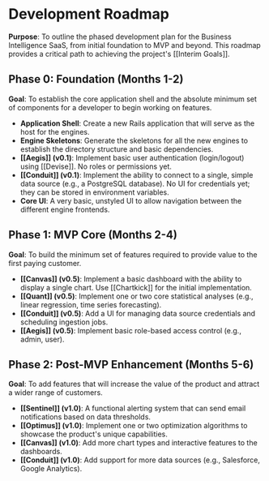 # Development Roadmap

**Purpose**: To outline the phased development plan for the Business Intelligence SaaS, from initial foundation to MVP and beyond. This roadmap provides a critical path to achieving the project's [[Interim Goals]].

## Phase 0: Foundation (Months 1-2)

**Goal**: To establish the core application shell and the absolute minimum set of components for a developer to begin working on features.

- **Application Shell**: Create a new Rails application that will serve as the host for the engines.
- **Engine Skeletons**: Generate the skeletons for all the new engines to establish the directory structure and basic dependencies.
- **[[Aegis]] (v0.1)**: Implement basic user authentication (login/logout) using [[Devise]]. No roles or permissions yet.
- **[[Conduit]] (v0.1)**: Implement the ability to connect to a single, simple data source (e.g., a PostgreSQL database). No UI for credentials yet; they can be stored in environment variables.
- **Core UI**: A very basic, unstyled UI to allow navigation between the different engine frontends.

## Phase 1: MVP Core (Months 2-4)

**Goal**: To build the minimum set of features required to provide value to the first paying customer.

- **[[Canvas]] (v0.5)**: Implement a basic dashboard with the ability to display a single chart. Use [[Chartkick]] for the initial implementation.
- **[[Quant]] (v0.5)**: Implement one or two core statistical analyses (e.g., linear regression, time series forecasting).
- **[[Conduit]] (v0.5)**: Add a UI for managing data source credentials and scheduling ingestion jobs.
- **[[Aegis]] (v0.5)**: Implement basic role-based access control (e.g., admin, user).

## Phase 2: Post-MVP Enhancement (Months 5-6)

**Goal**: To add features that will increase the value of the product and attract a wider range of customers.

- **[[Sentinel]] (v1.0)**: A functional alerting system that can send email notifications based on data thresholds.
- **[[Optimus]] (v1.0)**: Implement one or two optimization algorithms to showcase the product's unique capabilities.
- **[[Canvas]] (v1.0)**: Add more chart types and interactive features to the dashboards.
- **[[Conduit]] (v1.0)**: Add support for more data sources (e.g., Salesforce, Google Analytics).
